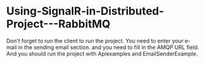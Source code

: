 # Using-SignalR-in-Distributed-Project---RabbitMQ
Don't forget to run the client to run the project. 
You need to enter your e-mail in the sending email section.
and you need to fill in the AMQP URL field.
And you should run the project with Apiexamples and EmailSenderExample.
